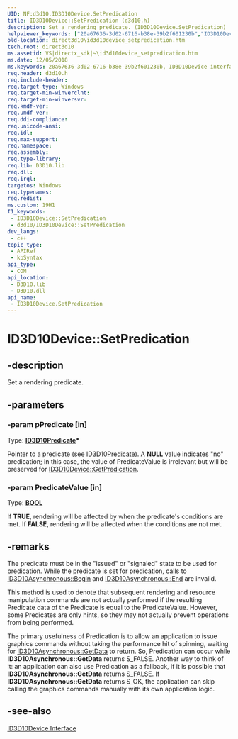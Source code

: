 ```yaml
---
UID: NF:d3d10.ID3D10Device.SetPredication
title: ID3D10Device::SetPredication (d3d10.h)
description: Set a rendering predicate. (ID3D10Device.SetPredication)
helpviewer_keywords: ["20a67636-3d02-6716-b38e-39b2f601230b","ID3D10Device interface [Direct3D 10]","SetPredication method","ID3D10Device.SetPredication","ID3D10Device::SetPredication","SetPredication","SetPredication method [Direct3D 10]","SetPredication method [Direct3D 10]","ID3D10Device interface","d3d10/ID3D10Device::SetPredication","direct3d10.id3d10device_setpredication"]
old-location: direct3d10\id3d10device_setpredication.htm
tech.root: direct3d10
ms.assetid: VS|directx_sdk|~\id3d10device_setpredication.htm
ms.date: 12/05/2018
ms.keywords: 20a67636-3d02-6716-b38e-39b2f601230b, ID3D10Device interface [Direct3D 10],SetPredication method, ID3D10Device.SetPredication, ID3D10Device::SetPredication, SetPredication, SetPredication method [Direct3D 10], SetPredication method [Direct3D 10],ID3D10Device interface, d3d10/ID3D10Device::SetPredication, direct3d10.id3d10device_setpredication
req.header: d3d10.h
req.include-header: 
req.target-type: Windows
req.target-min-winverclnt: 
req.target-min-winversvr: 
req.kmdf-ver: 
req.umdf-ver: 
req.ddi-compliance: 
req.unicode-ansi: 
req.idl: 
req.max-support: 
req.namespace: 
req.assembly: 
req.type-library: 
req.lib: D3D10.lib
req.dll: 
req.irql: 
targetos: Windows
req.typenames: 
req.redist: 
ms.custom: 19H1
f1_keywords:
 - ID3D10Device::SetPredication
 - d3d10/ID3D10Device::SetPredication
dev_langs:
 - c++
topic_type:
 - APIRef
 - kbSyntax
api_type:
 - COM
api_location:
 - D3D10.lib
 - D3D10.dll
api_name:
 - ID3D10Device.SetPredication
---
```


# ID3D10Device::SetPredication


## -description

Set a rendering predicate.

## -parameters

### -param pPredicate [in]

Type: <b><a href="/windows/desktop/api/d3d10/nn-d3d10-id3d10predicate">ID3D10Predicate</a>*</b>

Pointer to a predicate (see <a href="/windows/desktop/api/d3d10/nn-d3d10-id3d10predicate">ID3D10Predicate</a>). A <b>NULL</b> value indicates "no" predication; in this case, the value of PredicateValue is irrelevant but will be preserved for <a href="/windows/desktop/api/d3d10/nf-d3d10-id3d10device-getpredication">ID3D10Device::GetPredication</a>.

### -param PredicateValue [in]

Type: <b><a href="/windows/desktop/WinProg/windows-data-types">BOOL</a></b>

If <b>TRUE</b>, rendering will be affected by when the predicate's conditions are met. If <b>FALSE</b>, rendering will be affected when the conditions are not met.

## -remarks

The predicate must be in the "issued" or "signaled" state to be used for predication. While the predicate is set for predication, calls to <a href="/windows/desktop/api/d3d10/nf-d3d10-id3d10asynchronous-begin">ID3D10Asynchronous::Begin</a> and <a href="/windows/desktop/api/d3d10/nf-d3d10-id3d10asynchronous-end">ID3D10Asynchronous::End</a> are invalid.

This method is used to denote that subsequent rendering and resource manipulation commands are not actually performed if the resulting Predicate data of the Predicate is equal to the PredicateValue. However, some Predicates are only hints, so they may not actually prevent operations from being performed. 

The primary usefulness of Predication is to allow an application to issue graphics commands without taking the performance hit of spinning, waiting for <a href="/windows/desktop/api/d3d10/nf-d3d10-id3d10asynchronous-getdata">ID3D10Asynchronous::GetData</a> to return. So, Predication can occur while <b>ID3D10Asynchronous::GetData</b> returns S_FALSE. Another way to think of it: an application can also use Predication as a fallback, if it is possible that <b>ID3D10Asynchronous::GetData</b> returns S_FALSE. If <b>ID3D10Asynchronous::GetData</b> returns S_OK, the application can skip calling the graphics commands manually with its own application logic.

## -see-also

<a href="/windows/desktop/api/d3d10/nn-d3d10-id3d10device">ID3D10Device Interface</a>
